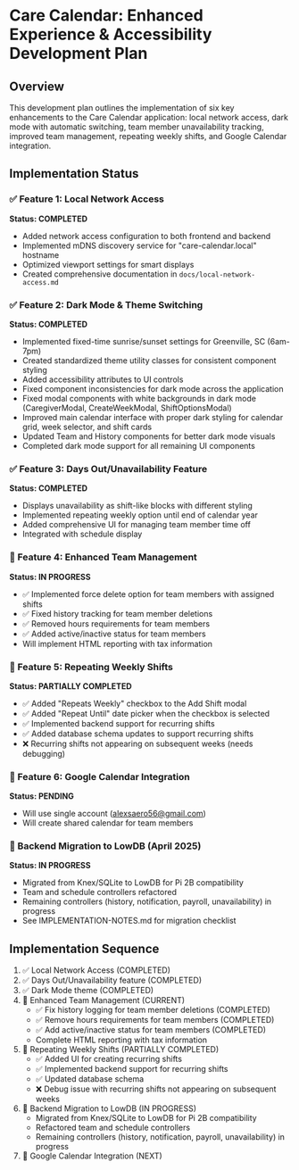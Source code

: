 # Care Calendar: Enhanced Experience & Accessibility Development Plan

## Overview
This development plan outlines the implementation of six key enhancements to the Care Calendar application: local network access, dark mode with automatic switching, team member unavailability tracking, improved team management, repeating weekly shifts, and Google Calendar integration.

## Implementation Status

### ✅ Feature 1: Local Network Access
**Status: COMPLETED**
- Added network access configuration to both frontend and backend
- Implemented mDNS discovery service for "care-calendar.local" hostname
- Optimized viewport settings for smart displays
- Created comprehensive documentation in `docs/local-network-access.md`

### ✅ Feature 2: Dark Mode & Theme Switching
**Status: COMPLETED**
- Implemented fixed-time sunrise/sunset settings for Greenville, SC (6am-7pm)
- Created standardized theme utility classes for consistent component styling
- Added accessibility attributes to UI controls
- Fixed component inconsistencies for dark mode across the application
- Fixed modal components with white backgrounds in dark mode (CaregiverModal, CreateWeekModal, ShiftOptionsModal)
- Improved main calendar interface with proper dark styling for calendar grid, week selector, and shift cards
- Updated Team and History components for better dark mode visuals
- Completed dark mode support for all remaining UI components

### ✅ Feature 3: Days Out/Unavailability Feature  
**Status: COMPLETED**
- Displays unavailability as shift-like blocks with different styling
- Implemented repeating weekly option until end of calendar year
- Added comprehensive UI for managing team member time off
- Integrated with schedule display

### 🔄 Feature 4: Enhanced Team Management
**Status: IN PROGRESS**
- ✅ Implemented force delete option for team members with assigned shifts
- ✅ Fixed history tracking for team member deletions 
- ✅ Removed hours requirements for team members
- ✅ Added active/inactive status for team members
- Will implement HTML reporting with tax information

### 🔄 Feature 5: Repeating Weekly Shifts
**Status: PARTIALLY COMPLETED**
- ✅ Added "Repeats Weekly" checkbox to the Add Shift modal
- ✅ Added "Repeat Until" date picker when the checkbox is selected
- ✅ Implemented backend support for recurring shifts
- ✅ Added database schema updates to support recurring shifts
- ❌ Recurring shifts not appearing on subsequent weeks (needs debugging)

### 🔄 Feature 6: Google Calendar Integration
**Status: PENDING**
- Will use single account (alexsaero56@gmail.com)
- Will create shared calendar for team members

### 🔄 Backend Migration to LowDB (April 2025)
**Status: IN PROGRESS**
- Migrated from Knex/SQLite to LowDB for Pi 2B compatibility
- Team and schedule controllers refactored
- Remaining controllers (history, notification, payroll, unavailability) in progress
- See IMPLEMENTATION-NOTES.md for migration checklist

## Implementation Sequence
1. ✅ Local Network Access (COMPLETED)
2. ✅ Days Out/Unavailability feature (COMPLETED)
3. ✅ Dark Mode theme (COMPLETED)
4. 🔄 Enhanced Team Management (CURRENT)
   * ✅ Fix history logging for team member deletions (COMPLETED)
   * ✅ Remove hours requirements for team members (COMPLETED)
   * ✅ Add active/inactive status for team members (COMPLETED)
   * Complete HTML reporting with tax information
5. 🔄 Repeating Weekly Shifts (PARTIALLY COMPLETED)
   * ✅ Added UI for creating recurring shifts
   * ✅ Implemented backend support for recurring shifts
   * ✅ Updated database schema
   * ❌ Debug issue with recurring shifts not appearing on subsequent weeks
6. 🔄 Backend Migration to LowDB (IN PROGRESS)
   * Migrated from Knex/SQLite to LowDB for Pi 2B compatibility
   * Refactored team and schedule controllers
   * Remaining controllers (history, notification, payroll, unavailability) in progress
7. 🔄 Google Calendar Integration (NEXT)
